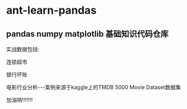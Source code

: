 # ant-learn-pandas
pandas numpy matplotlib 基础知识代码仓库
---------
实战数据包括:

连锁超市

银行坏账

电影行业分析---案例来源于kaggle上的TMDB 5000 Movie Dataset数据集

加油呐!!!!!!!





